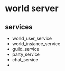 # world server 

## services 

- world_user_service
- world_instance_service
- guild_service
- party_service 
- chat_service
- 